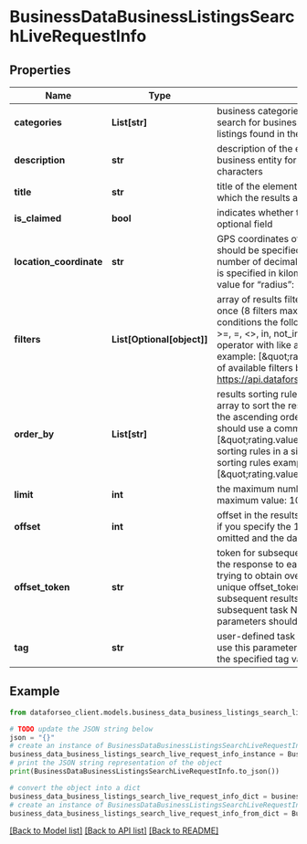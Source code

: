 # BusinessDataBusinessListingsSearchLiveRequestInfo


## Properties

Name | Type | Description | Notes
------------ | ------------- | ------------- | -------------
**categories** | **List[str]** | business categories optional field the categories you specify are used to search for business listings; if you don’t use this field, we will return business listings found in the specified location; you can specify up to 10 categories | [optional] 
**description** | **str** | description of the element in SERP optional field the description of the business entity for which the results are collected; can contain up to 200 characters | [optional] 
**title** | **str** | title of the element in SERP optional field the name of the business entity for which the results are collected; can contain up to 200 characters | [optional] 
**is_claimed** | **bool** | indicates whether the business is verified by its owner on Google Maps optional field | [optional] 
**location_coordinate** | **str** | GPS coordinates of a location optional field location_coordinate parameter should be specified in the “latitude,longitude,radius” format the maximum number of decimal digits for “latitude” and “longitude”: 7 the value of “radius” is specified in kilometres (km) the minimum value for “radius”: 1 the maximum value for “radius”: 100000 example: 53.476225,-2.243572,200 | [optional] 
**filters** | **List[Optional[object]]** | array of results filtering parameters optional field you can add several filters at once (8 filters maximum) you should set a logical operator and, or between the conditions the following operators are supported: regex, not_regex, &lt;, &lt;&#x3D;, &gt;, &gt;&#x3D;, &#x3D;, &lt;&gt;, in, not_in, like, not_like, match, not_match you can use the % operator with like and not_like to match any string of zero or more characters example: [\&quot;rating.value\&quot;,\&quot;&gt;\&quot;,3] you can receive the list of available filters by making a separate request to https://api.dataforseo.com/v3/business_data/business_listings/available_filters | [optional] 
**order_by** | **List[str]** | results sorting rules optional field you can use the same values as in the filters array to sort the results possible sorting types: asc – results will be sorted in the ascending order desc – results will be sorted in the descending order you should use a comma to set up a sorting parameter example: [\&quot;rating.value,desc\&quot;]note that you can set no more than three sorting rules in a single request you should use a comma to separate several sorting rules example: [\&quot;rating.value,desc\&quot;,\&quot;rating.votes_count,desc\&quot;] | [optional] 
**limit** | **int** | the maximum number of returned businesses optional field default value: 100 maximum value: 1000 | [optional] 
**offset** | **int** | offset in the results array of returned businesses optional field default value: 0 if you specify the 10 value, the first ten entities in the results array will be omitted and the data will be provided for the successive entities | [optional] 
**offset_token** | **str** | token for subsequent requests optional field provided in the identical filed of the response to each request; use this parameter to avoid timeouts while trying to obtain over 100,000 results in a single request; by specifying the unique offset_token value from the response array, you will get the subsequent results of the initial task; offset_token values are unique for each subsequent task Note: if the offset_token is specified in the request, all other parameters should be identical to the previous request | [optional] 
**tag** | **str** | user-defined task identifier optional field the character limit is 255 you can use this parameter to identify the task and match it with the result you will find the specified tag value in the data object of the response | [optional] 

## Example

```python
from dataforseo_client.models.business_data_business_listings_search_live_request_info import BusinessDataBusinessListingsSearchLiveRequestInfo

# TODO update the JSON string below
json = "{}"
# create an instance of BusinessDataBusinessListingsSearchLiveRequestInfo from a JSON string
business_data_business_listings_search_live_request_info_instance = BusinessDataBusinessListingsSearchLiveRequestInfo.from_json(json)
# print the JSON string representation of the object
print(BusinessDataBusinessListingsSearchLiveRequestInfo.to_json())

# convert the object into a dict
business_data_business_listings_search_live_request_info_dict = business_data_business_listings_search_live_request_info_instance.to_dict()
# create an instance of BusinessDataBusinessListingsSearchLiveRequestInfo from a dict
business_data_business_listings_search_live_request_info_from_dict = BusinessDataBusinessListingsSearchLiveRequestInfo.from_dict(business_data_business_listings_search_live_request_info_dict)
```
[[Back to Model list]](../README.md#documentation-for-models) [[Back to API list]](../README.md#documentation-for-api-endpoints) [[Back to README]](../README.md)


